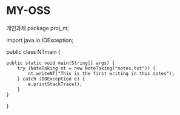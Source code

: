 # MY-OSS
개인과제 
package proj_nt;

import java.io.IOException;

public class NTmain {

    public static void main(String[] args) {
        try (NoteTaking nt = new NoteTaking("notes.txt")) {
            nt.writeNT("This is the first writing in this notes");
        } catch (IOException e) {
            e.printStackTrace();
        }
    }
}
